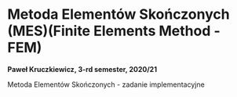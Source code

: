# Metoda Elementów Skończonych (MES)(Finite Elements Method - FEM)
**Paweł Kruczkiewicz, 3-rd semester, 2020/21**<br>

Metoda Elementów Skończonych - zadanie implementacyjne
